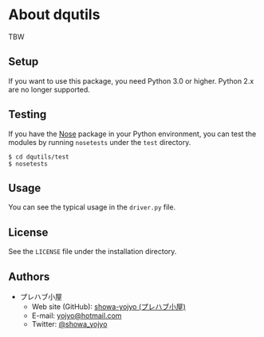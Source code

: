 # About dqutils

TBW

## Setup

If you want to use this package, you need Python 3.0 or higher.
Python 2.x are no longer supported.

## Testing

If you have the [Nose][1] package in your Python environment, 
you can test the modules by running ``nosetests`` under the ``test`` directory.

    $ cd dqutils/test
    $ nosetests

## Usage

You can see the typical usage in the ``driver.py`` file.

## License

See the ``LICENSE`` file under the installation directory.

## Authors

* プレハブ小屋
  * Web site (GitHub): [showa-yojyo (プレハブ小屋)](https://github.com/showa-yojyo/)
  * E-mail: yojyo@hotmail.com
  * Twitter: [@showa_yojyo](https://twitter.com/showa_yojyo)

[1]: http://somethingaboutorange.com/mrl/projects/nose/ "Nose"
